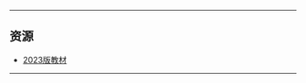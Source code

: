<!--
## 课程总览  
- 难度评分 Nan / 10 （0 份）  
- 实用评分 不做评分 / 10  
-->

---

## 资源  
- [2023版教材](https://file.uhsea.com/2403/b929bff68fa623a548452f868ae141992O.pdf)  

---

<!--
## 教师们  
- #### 李扬  
    - 内容评分 7/10 （1 份）  
    - 分数评分 8/10 （1 份）  
    - 对该老师的评价：  
        `
        讲课在非常努力表现得风趣，讲得内容一般，会主动提问学生，上课打卡方式刁钻（与当前PPT合影并发到课堂群中，可能还会有创新），给分还行
        ` @ Kirisame Hg  
- #### 杨林  
    - 内容评分 8/10 （1 份）  
    - 分数评分 1/10 （1 份）  
    - 对该老师的评价：  
        `
        讲得可以，打分很不好。
        `  
-->